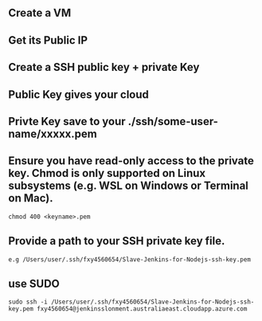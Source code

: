 ## Create a VM

## Get its Public IP

## Create a SSH public key + private Key

## Public Key gives your cloud 

## Privte Key save to your ./ssh/some-user-name/xxxxx.pem

## Ensure you have read-only access to the private key. Chmod is only supported on Linux subsystems (e.g. WSL on Windows or Terminal on Mac).
 
 ```
 chmod 400 <keyname>.pem
 
 ```
 
## Provide a path to your SSH private key file. 

```
e.g /Users/user/.ssh/fxy4560654/Slave-Jenkins-for-Nodejs-ssh-key.pem

```

## use SUDO

```
sudo ssh -i /Users/user/.ssh/fxy4560654/Slave-Jenkins-for-Nodejs-ssh-key.pem fxy4560654@jenkinsslonment.australiaeast.cloudapp.azure.com

```
